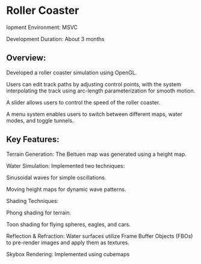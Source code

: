 # Roller Coaster

lopment Environment: MSVC

Development Duration: About 3 months


## Overview:

Developed a roller coaster simulation using OpenGL.

Users can edit track paths by adjusting control points, with the system interpolating the track using arc-length parameterization for smooth motion.

A slider allows users to control the speed of the roller coaster.

A menu system enables users to switch between different maps, water modes, and toggle tunnels.

## Key Features:

Terrain Generation: The Beituen map was generated using a height map.

Water Simulation: Implemented two techniques:

Sinusoidal waves for simple oscillations.

Moving height maps for dynamic wave patterns.

Shading Techniques:

Phong shading for terrain.

Toon shading for flying spheres, eagles, and cars.

Reflection & Refraction: Water surfaces utilize Frame Buffer Objects (FBOs) to pre-render images and apply them as textures.

Skybox Rendering: Implemented using cubemaps 
